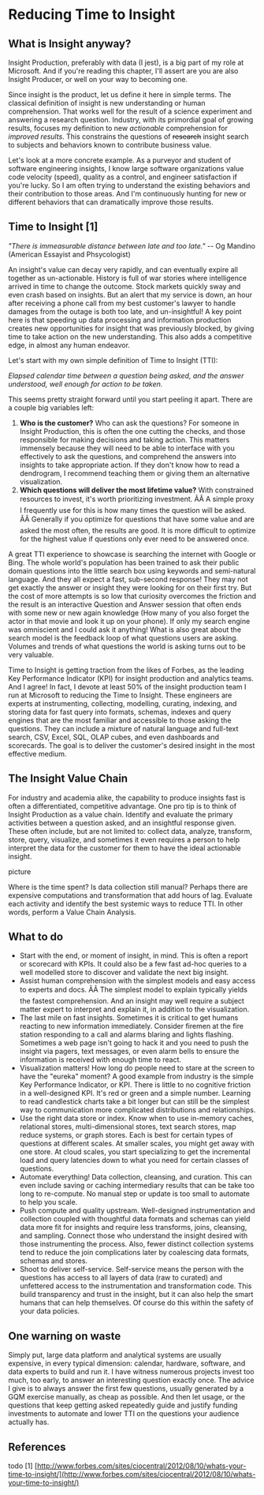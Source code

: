 # Reducing Time to Insight

## What is Insight anyway?

Insight Production, preferably with data (I jest), is a big part of my role at Microsoft.  And if you're reading this chapter, I'll assert are you are also Insight Producer, or well on your way to becoming one.

Since insight is the product, let us define it here in simple terms.  The classical definition of insight is new understanding or human comprehension.  That works well for the result of a science experiment and answering a research question.  Industry, with its primordial goal of growing results, focuses my definition to new _actionable_ comprehension for _improved results_. This constrains the questions of ~~research~~ insight search to subjects and behaviors known to contribute business value.

Let's look at a more concrete example.  As a purveyor and student of software engineering insights, I know large software organizations value code velocity (speed), quality as a control, and engineer satisfaction if you're lucky.  So I am often trying to understand the existing behaviors and their contribution to those areas.  And I'm continuously hunting for new or different behaviors that can dramatically improve those results.

## Time to Insight [1]

_"There is immeasurable distance between late and too late."_
-- Og Mandino (American Essayist and Phsycologist)

An insight's value can decay very rapidly, and can eventually expire all together as un-actionable. History is full of war stories where intelligence arrived in time to change the outcome.  Stock markets quickly sway and even crash based on insights.  But an alert that my service is down, an hour after receiving a phone call from my best customer's lawyer to handle damages from the outage is both too late, and un-insightful! A key point here is that speeding up data processing and information production creates new opportunities for insight that was previously blocked, by giving time to take action on the new understanding. This also adds a competitive edge, in almost any human endeavor.

Let's start with my own simple definition of Time to Insight (TTI):

_Elapsed calendar time between a question being asked, and the answer understood, well enough for action to be taken._

This seems pretty straight forward until you start peeling it apart.  There are a couple big variables left:

1. **Who is the customer?** Who can ask the questions? For someone in Insight Production, this is often the one cutting the checks, and those responsible for making decisions and taking action. This matters immensely because they will need to be able to interface with you effectively to ask the questions, and comprehend the answers into insights to take appropriate action. If they don't know how to read a dendrogram, I recommend teaching them or giving them an alternative visualization.
2. **Which questions will deliver the most lifetime value?** With constrained resources to invest, it's worth prioritizing investment. ÃÂ A simple proxy I frequently use for this is how many times the question will be asked. ÃÂ Generally if you optimize for questions that have some value and are asked the most often, the results are good. It is more difficult to optimize for the highest value if questions only ever need to be answered once.

A great TTI experience to showcase is searching the internet with Google or Bing. The whole world's population has been trained to ask their public domain questions into the little search box using keywords and semi-natural language.  And they all expect a fast, sub-second response!  They may not get exactly the answer or insight they were looking for on their first try.  But the cost of more attempts is so low that curiosity overcomes the friction and the result is an interactive Question and Answer session that often ends with some new or new again knowledge (How many of you also forget the actor in that movie and look it up on your phone).  If only my search engine was omniscient and I could ask it anything!  What is also great about the search model is the feedback loop of what questions users are asking.  Volumes and trends of what questions the world is asking turns out to be very valuable.

Time to Insight is getting traction from the likes of Forbes, as the leading Key Performance Indicator (KPI) for insight production and analytics teams.  And I agree!  In fact, I devote at least 50% of the insight production team I run at Microsoft to reducing the Time to Insight.  These engineers are experts at instrumenting, collecting, modelling, curating, indexing, and storing data for fast query into formats, schemas, indexes and query engines that are the most familiar and accessible to those asking the questions.  They can include a mixture of natural language and full-text search, CSV, Excel, SQL, OLAP cubes, and even dashboards and scorecards.  The goal is to deliver the customer's desired insight in the most effective medium.

## The Insight Value Chain

For industry and academia alike, the capability to produce insights fast is often a differentiated, competitive advantage.  One pro tip is to think of Insight Production as a value chain.  Identify and evaluate the primary activities between a question asked, and an insightful response given.  These often include, but are not limited to: collect data, analyze, transform, store, query, visualize, and sometimes it even requires a person to help interpret the data for the customer for them to have the ideal actionable insight.

picture

Where is the time spent? Is data collection still manual?  Perhaps there are expensive computations and transformation that add hours of lag.  Evaluate each activity and identify the best systemic ways to reduce TTI. In other words, perform a Value Chain Analysis.

## What to do

- Start with the end, or moment of insight, in mind. This is often a report or scorecard with KPIs. It could also be a few fast ad-hoc queries to a well modelled store to discover and validate the next big insight.
- Assist human comprehension with the simplest models and easy access to experts and docs. ÃÂ The simplest model to explain typically yields the fastest comprehension. And an insight may well require a subject matter expert to interpret and explain it, in addition to the visualization.
- The last mile on fast insights. Sometimes it is critical to get humans reacting to new information immediately. Consider firemen at the fire station responding to a call and alarms blaring and lights flashing. Sometimes a web page isn't going to hack it and you need to push the insight via pagers, text messages, or even alarm bells to ensure the information is received with enough time to react.
- Visualization matters! How long do people need to stare at the screen to have the "eureka" moment? A good example from industry is the simple Key Performance Indicator, or KPI. There is little to no cognitive friction in a well-designed KPI. It's red or green and a simple number. Learning to read candlestick charts take a bit longer but can still be the simplest way to communication more complicated distributions and relationships.
- Use the right data store or index. Know when to use in-memory caches, relational stores, multi-dimensional stores, text search stores, map reduce systems, or graph stores. Each is best for certain types of questions at different scales. At smaller scales, you might get away with one store. At cloud scales, you start specializing to get the incremental load and query latencies down to what you need for certain classes of questions.
- Automate everything! Data collection, cleansing, and curation. This can even include saving or caching intermediary results that can be take too long to re-compute. No manual step or update is too small to automate to help you scale.
- Push compute and quality upstream. Well-designed instrumentation and collection coupled with thoughtful data formats and schemas can yield data more fit for insights and require less transforms, joins, cleansing, and sampling. Connect those who understand the insight desired with those instrumenting the process. Also, fewer distinct collection systems tend to reduce the join complications later by coalescing data formats, schemas and stores.
- Shoot to deliver self-service. Self-service means the person with the questions has access to all layers of data (raw to curated) and unfettered access to the instrumentation and transformation code. This build transparency and trust in the insight, but it can also help the smart humans that can help themselves. Of course do this within the safety of your data policies.

## One warning on waste

Simply put, large data platform and analytical systems are usually expensive, in every typical dimension: calendar, hardware, software, and data experts to build and run it.  I have witness numerous projects invest too much, too early, to answer an interesting question exactly once. The advice I give is to always answer the first few questions, usually generated by a GQM exercise manually, as cheap as possible.  And then let usage, or the questions that keep getting asked repeatedly guide and justify funding investments to automate and lower TTI on the questions your audience actually has.

## References

todo
[1] [http://www.forbes.com/sites/ciocentral/2012/08/10/whats-your-time-to-insight/](http://www.forbes.com/sites/ciocentral/2012/08/10/whats-your-time-to-insight/)